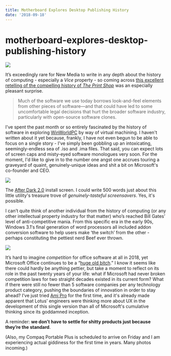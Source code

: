 ```yaml
---
title: Motherboard Explores Desktop Publishing History
date: '2018-09-18'
---
```


# motherboard-explores-desktop-publishing-history

![](https://github.com/extratone/bilge/tree/6ce08b82533ca408a1a719b789e3242835745aa0/Import/images/wpworkbook.png)

It’s exceedingly rare for New Media to write in any depth about the history of computing - especially a _Vice_ property - so coming across [this excellent retelling of the compelling history of _The Print Shop_](https://motherboard.vice.com/en_us/article/ezpb9k/the-print-shop-why-the-dot-matrix-printer-icon-faded-from-view) was an especially pleasant surprise.

> Much of the software we use today borrows look-and-feel elements from other pieces of software—and that could have led to some uncomfortable legal decisions that hurt the broader software industry, particularly with open-source software clones.

I've spent the past month or so entirely fascinated by the history of software in exploring [WinWorldPC](http://winworldpc.com) by way of virtual machining. I haven't written about it yet because, frankly, I have not even begun to be able to focus on a single story - I've simply been gobbling up an intoxicating, seemingly-endless sea of .iso and .ima files. That said, you can expect lots of screen caps and misty-eyed software monologues very soon. For the moment, I'd like to give in to the number one angst one accrues touring a graveyard of quaint, genuinely-unique ideas and shit a bit on Microsoft's co-founder and CEO.

![](https://github.com/extratone/bilge/tree/6ce08b82533ca408a1a719b789e3242835745aa0/Import/images/screensaver.png)

The [After Dark 2.0](https://winworldpc.com/product/after-dark/2x) install screen. I could write 500 words just about this little utility's treasure trove of _genuinely-tasteful screensavers_. Yes, it's possible.

I can’t quite think of another individual from the history of computing \(or any other intellectual property industry for that matter\) who’s reached Bill Gates’ level of anti-competitive mania. From this specific era in the early 90s, Windows 3.1′s final generation of word processors all included addon conversion software to help users make ‘the switch’ from the other - perhaps constituting the pettiest nerd Beef ever thrown.

![](https://github.com/extratone/bilge/tree/6ce08b82533ca408a1a719b789e3242835745aa0/Import/images/switchkit.png)

It’s hard to imagine _competition_ for office software at all in 2018, yet Microsoft Office continues to be a “[huge old bitch](https://t.umblr.com/redirect?z=http%3A%2F%2Fbit.ly%2Ftextinred&t=ZjFmNjkyYmZiZTgxZjg1NzIxNGQ2MGNlYWU5YWZkNTA1M2M5NWMzNSxYV0JDQnFkRA%3D%3D&b=t%3Adxa8oLl0CX_NdRNQ-asaNA&p=https%3A%2F%2Fcompaqclub.tumblr.com%2Fpost%2F178123269064%2Fi-cant-quite-think-of-another-individual-from-the&m=0).” I know it seems like there could hardly be anything pettier, but take a moment to reflect on its role in the past twenty years of your life: what if Microsoft had never broken competition laws for two straight decades existed in its current form? What if there were still no fewer than 5 software companies per any technology product category, pushing the boundaries of innovation in order to stay ahead? I’ve just tried [Ami Pro](https://winworldpc.com/product/amipro/3x) for the first time, and it's already made apparent that Lotus’ engineers were thinking more about UX in the development of this single version than all of Microsoft's cumulative thinking since its goddamned inception.

A reminder: **we don’t have to settle for shitty products just because they’re the standard**.

\(Also, my Compaq Portable Plus is scheduled to arrive on Friday and I am experiencing actual giddiness for the first time in years. Many photos incoming.\)


